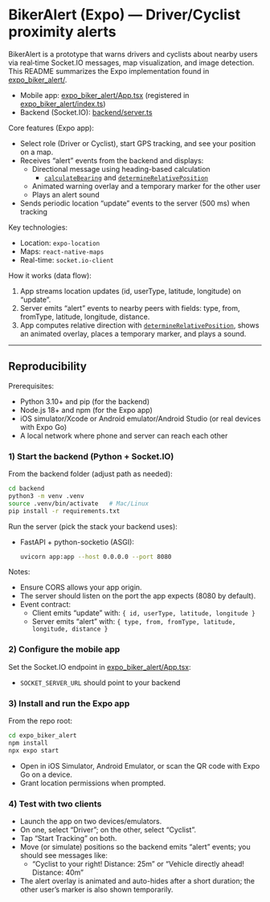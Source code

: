 # BikerAlert (Expo) — Driver/Cyclist proximity alerts

BikerAlert is a prototype that warns drivers and cyclists about nearby users via real‑time Socket.IO messages, map visualization, and image detection. This README summarizes the Expo implementation found in [expo_biker_alert/](expo_biker_alert). 

- Mobile app: [expo_biker_alert/App.tsx](expo_biker_alert/App.tsx) (registered in [expo_biker_alert/index.ts](expo_biker_alert/index.ts))
- Backend (Socket.IO): [backend/server.ts](backend/server.ts)

Core features (Expo app):
- Select role (Driver or Cyclist), start GPS tracking, and see your position on a map.
- Receives “alert” events from the backend and displays:
  - Directional message using heading-based calculation
    - [`calculateBearing`](expo_biker_alert/App.tsx) and [`determineRelativePosition`](expo_biker_alert/App.tsx)
  - Animated warning overlay and a temporary marker for the other user
  - Plays an alert sound 
- Sends periodic location “update” events to the server (500 ms) when tracking

Key technologies:
- Location: `expo-location`
- Maps: `react-native-maps`
- Real-time: `socket.io-client`

How it works (data flow):
1. App streams location updates (id, userType, latitude, longitude) on “update”.
2. Server emits “alert” events to nearby peers with fields: type, from, fromType, latitude, longitude, distance.
3. App computes relative direction with [`determineRelativePosition`](expo_biker_alert/App.tsx), shows an animated overlay, places a temporary marker, and plays a sound.

---

## Reproducibility

Prerequisites:
- Python 3.10+ and pip (for the backend)
- Node.js 18+ and npm (for the Expo app)
- iOS simulator/Xcode or Android emulator/Android Studio (or real devices with Expo Go)
- A local network where phone and server can reach each other

### 1) Start the backend (Python + Socket.IO)

From the backend folder (adjust path as needed):

```sh
cd backend
python3 -m venv .venv
source .venv/bin/activate   # Mac/Linux
pip install -r requirements.txt
```

Run the server (pick the stack your backend uses):

- FastAPI + python-socketio (ASGI):
  ```sh
  uvicorn app:app --host 0.0.0.0 --port 8080
  ```

Notes:
- Ensure CORS allows your app origin.
- The server should listen on the port the app expects (8080 by default).
- Event contract:
  - Client emits “update” with: `{ id, userType, latitude, longitude }`
  - Server emits “alert” with: `{ type, from, fromType, latitude, longitude, distance }`

### 2) Configure the mobile app

Set the Socket.IO endpoint in [expo_biker_alert/App.tsx](expo_biker_alert/App.tsx):

- `SOCKET_SERVER_URL` should point to your backend


### 3) Install and run the Expo app

From the repo root:

```sh
cd expo_biker_alert
npm install
npx expo start
```

- Open in iOS Simulator, Android Emulator, or scan the QR code with Expo Go on a device.
- Grant location permissions when prompted.

### 4) Test with two clients

- Launch the app on two devices/emulators.
- On one, select “Driver”; on the other, select “Cyclist”.
- Tap “Start Tracking” on both.
- Move (or simulate) positions so the backend emits “alert” events; you should see messages like:
  - “Cyclist to your right! Distance: 25m” or “Vehicle directly ahead! Distance: 40m”
- The alert overlay is animated and auto-hides after a short duration; the other user’s marker is also shown temporarily.





